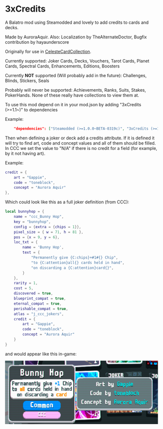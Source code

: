 # 3xCredits
A Balatro mod using Steamodded and lovely to add credits to cards and decks.

Made by AuroraAquir.
Also: Localization by TheAlternateDoctor, Bugfix contribution by hayaunderscore

Originally for use in [CelesteCardCollection](https://github.com/AuroraKy/CelesteCardCollection).

Currently supported: Joker Cards, Decks, Vouchers, Tarot Cards, Planet Cards, Spectral Cards, Enhancements, Editions, Boosters

Currently **NOT** supported (Will probably add in the future): Challenges, Blinds, Stickers, Seals

Probably will never be supported: Achievements, Ranks, Suits, Stakes, PokerHands. None of these really have collections to view them at.


To use this mod depend on it in your mod.json by adding "3xCredits (>=1.1~)" to dependencies

Example:
```json
	"dependencies": ["Steamodded (>=1.0.0~BETA-0319c)", "3xCredits (>=1.1~)"]
```

Then when defining a joker or deck add a credits attribute.
If it is defined it will try to find art, code and concept values and all of them should be filled. In CCC we set the value to "N/A" if there is no credit for a field (for example, by it not having art).

Example:
```lua
credit = {
    art = "Gappie",
    code = "toneblock",
    concept = "Aurora Aquir"
},
```

Which could look like this as a full joker definition (from CCC):
```lua
local bunnyhop = {
	name = "ccc_Bunny Hop",
	key = "bunnyhop",
    config = {extra = {chips = 1}},
	pixel_size = { w = 71, h = 81 },
	pos = {x = 9, y = 6},
	loc_txt = {
        name = 'Bunny Hop',
        text = {
			"Permanently give {C:chips}+#1#{} Chip",
			"to {C:attention}all{} cards held in hand",
			"on discarding a {C:attention}card{}",
        }
    },
	rarity = 1,
	cost = 5,
	discovered = true,
	blueprint_compat = true,
	eternal_compat = true,
	perishable_compat = true,
	atlas = "j_ccc_jokers",
	credit = {
		art = "Gappie",
		code = "toneblock",
		concept = "Aurora Aquir"
	}
}
```

and would appear like this in-game:

![In-game Example](image.png)